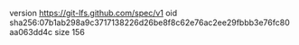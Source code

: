 version https://git-lfs.github.com/spec/v1
oid sha256:07b1ab298a9c3717138226d26be8f8c62e76ac2ee29fbbb3e76fc80aa063dd4c
size 156
